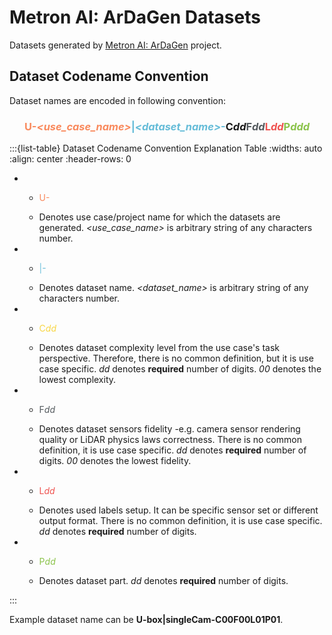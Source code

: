 # Metron AI: ArDaGen Datasets

Datasets generated by [Metron AI: ArDaGen](https://github.com/OndrejSzekely/metron_ai_ardagen) project.

## Dataset Codename Convention

Dataset names are encoded in following convention:

<h3 style="text-align: center">
    <span style="color:#F9895C;">U-<i>&ltuse_case_name&gt</i></span><span style="color:#65BCD8;">|<i>&ltdataset_name&gt</i>-</span><span span="color:#F8D643;">C<i>dd</i></span><span style="color:#545A5E;">F<i>dd</i></span><span style="color:#ef5350;">L<i>dd</i></span><span style="color:#8bc34a;">P<i>ddd</i></span> <!-- markdownlint-disable MD013-->
</h3>

:::{list-table} Dataset Codename Convention Explanation Table
:widths: auto
:align: center
:header-rows: 0

*   - <p style="color:#F9895C;">U-<i><use_case_name></i></p> <!-- markdownlint-disable MD004 MD007 MD030-->
    - Denotes use case/project name for which the datasets are generated. *<use_case_name>* is arbitrary string of any
    characters number.
*   - <p style="color:#65BCD8;">|<i><dataset_name></i>-</p>
    - Denotes dataset name. *<dataset_name>* is arbitrary string of any
    characters number.
*   - <p style="color:#F8D643;">C<i>dd</i></p>
    - Denotes dataset complexity level from the use case's task perspective. Therefore, there is no common definition,
    but it is use case specific. *dd* denotes **required** number of digits. *00* denotes the lowest complexity.
*   - <p style="color:#545A5E;">F<i>dd</i></p>
    - Denotes dataset sensors fidelity -e.g. camera sensor rendering quality or LiDAR physics laws correctness.
    There is no common definition, it is use case specific. *dd* denotes **required** number of digits.
    *00* denotes the lowest fidelity.
*   - <p style="color:#ef5350;">L<i>dd</i></p>
    - Denotes used labels setup. It can be specific sensor set or different output format.
    There is no common definition, it is use case specific. *dd* denotes **required** number of digits.
*   - <p style="color:#8bc34a;">P<i>dd</i></p>
    - Denotes dataset part. *dd* denotes **required** number of digits.

:::

Example dataset name can be **U-box|singleCam-C00F00L01P01**.
